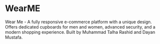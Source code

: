 # WearME
Wear Me - A fully responsive e-commerce platform with a unique design. Offers dedicated cupboards for men and women, advanced security, and a modern shopping experience. Built by Muhammad Talha Rashid and Dayan Mustafa.
